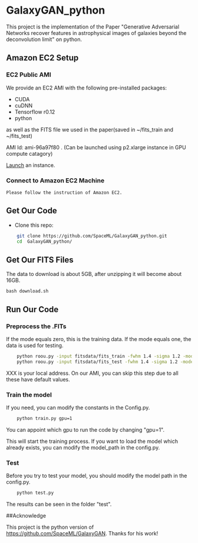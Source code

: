 # GalaxyGAN_python
This project is the implementation of the Paper "Generative Adversarial Networks recover features in astrophysical images of galaxies beyond the deconvolution limit" on python.

## Amazon EC2 Setup

### EC2 Public AMI
We provide an EC2 AMI with the following pre-installed packages:

* CUDA
* cuDNN
* Tensorflow r0.12
* python

as well as the FITS file we used in the paper(saved in ~/fits_train and ~/fits_test)

AMI Id: ami-96a97f80
    . (Can be launched using p2.xlarge instance in GPU compute catagory)

 [Launch](https://console.aws.amazon.com/ec2/v2/home?region=us-east-1#Images:sort=visibility) an instance.
### Connect to Amazon EC2 Machine
    Please follow the instruction of Amazon EC2.

## Get Our Code    
- Clone this repo:
```bash
    git clone https://github.com/SpaceML/GalaxyGAN_python.git 
    cd  GalaxyGAN_python/
```

## Get Our FITS Files
The data to download is about 5GB, after unzipping it will become about 16GB.
	
	bash download.sh 

## Run Our Code


### Preprocess the .FITs
If the mode equals zero, this is the training data. If the mode equals one, the data is used for testing.

```bash
    python roou.py -input fitsdata/fits_train -fwhm 1.4 -sigma 1.2 -mode 0
    python roou.py -input fitsdata/fits_test -fwhm 1.4 -sigma 1.2 -mode 1
```
XXX is your local address. On our AMI, you can skip this step due to all these have default values.


### Train the model

If you need, you can modify the constants in the Config.py.

```bash
    python train.py gpu=1
```
You can appoint which gpu to run the code by changing "gpu=1".

This will start the training process. If you want to load the model which already exists, you can modify the model_path in the config.py.

### Test 

Before you try to test your model, you should modify the model path in the config.py. 

```bash 
    python test.py
```
The results can be seen in the folder "test".

##Acknowledge

This project is the python version of https://github.com/SpaceML/GalaxyGAN. Thanks for his work!
